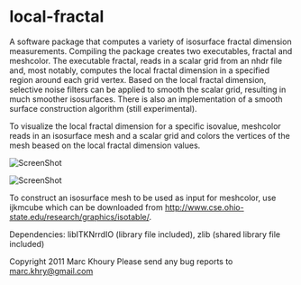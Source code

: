 local-fractal
=============
A software package that computes a variety of isosurface fractal dimension measurements. Compiling the package creates two executables, fractal and meshcolor. The executable fractal, reads in a scalar grid from an nhdr file and, most notably, computes the local fractal dimension in a specified region around each grid vertex. Based on the local fractal dimension, selective noise filters can be applied to smooth the scalar grid, resulting in much smoother isosurfaces. There is also an implementation of a smooth surface construction algorithm (still experimental).

To visualize the local fractal dimension for a specific isovalue, meshcolor reads in an isosurface mesh and a scalar grid and colors the vertices of the mesh beased on the local fractal dimension values.

![ScreenShot](https://raw.github.com/marckhoury/local-fractal/master/screenshot1.png)

![ScreenShot](https://raw.github.com/marckhoury/local-fractal/master/screenshot2.png)

To construct an isosurface mesh to be used as input for meshcolor, use ijkmcube which can be downloaded from http://www.cse.ohio-state.edu/research/graphics/isotable/.

Dependencies:
libITKNrrdIO (library file included), zlib (shared library file included)

Copyright 2011 Marc Khoury
Please send any bug reports to marc.khry@gmail.com
